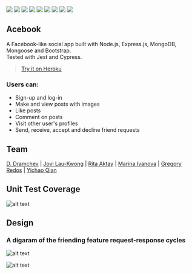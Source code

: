
<div align="left">
  <img src="https://img.shields.io/badge/JavaScript-323330?style=for-the-badge&logo=javascript&logoColor=F7DF1E"/>
  <img src="https://img.shields.io/badge/Node.js-339933?style=for-the-badge&logo=nodedotjs&logoColor=white"/>
  <img src="https://img.shields.io/badge/Express.js-000000?style=for-the-badge&logo=express&logoColor=white"/>
  <img src="https://img.shields.io/badge/MongoDB-4EA94B?style=for-the-badge&logo=mongodb&logoColor=white"/>
  <img src="https://img.shields.io/badge/CSS3-1572B6?style=for-the-badge&logo=css3&logoColor=white"/>
  <img src="https://img.shields.io/badge/HTML5-E34F26?style=for-the-badge&logo=html5&logoColor=white"/>
  <img src="https://img.shields.io/badge/Bootstrap-563D7C?style=for-the-badge&logo=bootstrap&logoColor=white"/>
  <img src="https://img.shields.io/badge/Jest-C21325?style=for-the-badge&logo=jest&logoColor=white"/>
  <img src="https://img.shields.io/badge/Cypress-17202C?style=for-the-badge&logo=cypress&logoColor=white"/>
 </div>
 
## Acebook

A Facebook-like social app built with Node.js, Express.js, MongoDB, Mongoose and Bootstrap.\
Tested with Jest and Cypress.

> [Try it on Heroku](https://dmeowbook.herokuapp.com/)

### Users can:
* Sign-up and log-in
* Make and view posts with images
* Like posts
* Comment on posts
* Visit other user's profiles
* Send, receive, accept and decline friend requests

## Team
[D. Dramchev](https://github.com/ddrmv) | [Jovi Lau-Kwong](https://github.com/44jovi) | [Rita Aktay](https://github.com/ritaaktay) | [Marina Ivanova](https://github.com/MarinaIvanova-1) | [Gregory Redos](https://github.com/G-Redos) | [Yichao Qian](https://github.com/oahciy)


## Unit Test Coverage
![alt text](https://i.ibb.co/zst63k3/Screenshot-2022-10-19-at-15-57-19.png)

## Design

### A digaram of the friending feature request-response cycles
![alt text](https://i.ibb.co/HpQndR3/Untitled-2022-10-19-1217-2.png)

![alt text](./public/img/diagram.png)

